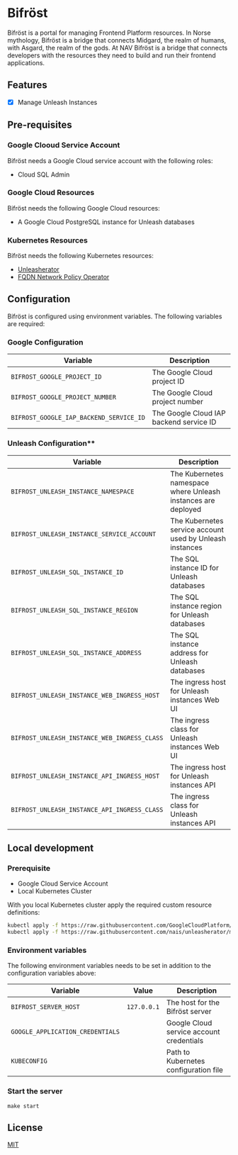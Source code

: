 # Bifröst

Bifröst is a portal for managing Frontend Platform resources. In Norse mythology, Bifröst is a bridge that connects Midgard, the realm of humans, with Asgard, the realm of the gods. At NAV Bifröst is a bridge that connects developers with the resources they need to build and run their frontend applications.

## Features

* [x] Manage Unleash Instances

## Pre-requisites

### Google Clooud Service Account

Bifröst needs a Google Cloud service account with the following roles:

* Cloud SQL Admin

### Google Cloud Resources

Bifröst needs the following Google Cloud resources:

* A Google Cloud PostgreSQL instance for Unleash databases

### Kubernetes Resources

Bifröst needs the following Kubernetes resources:

* [Unleasherator](https://github.com/nais/unleasherator)
* [FQDN Network Policy Operator](https://github.com/GoogleCloudPlatform/gke-fqdnnetworkpolicies-golang)

## Configuration

Bifröst is configured using environment variables. The following variables are required:

### Google Configuration

| Variable | Description |
| -------- |  ------- |
| `BIFROST_GOOGLE_PROJECT_ID` | The Google Cloud project ID |
| `BIFROST_GOOGLE_PROJECT_NUMBER` | The Google Cloud project number |
| `BIFROST_GOOGLE_IAP_BACKEND_SERVICE_ID` | The Google Cloud IAP backend service ID |

### Unleash Configuration**

| Variable | Description |
| -------- |  ------- |
| `BIFROST_UNLEASH_INSTANCE_NAMESPACE` | The Kubernetes namespace where Unleash instances are deployed |
| `BIFROST_UNLEASH_INSTANCE_SERVICE_ACCOUNT` | The Kubernetes service account used by Unleash instances |
| `BIFROST_UNLEASH_SQL_INSTANCE_ID` | The SQL instance ID for Unleash databases |
| `BIFROST_UNLEASH_SQL_INSTANCE_REGION` | The SQL instance region for Unleash databases |
| `BIFROST_UNLEASH_SQL_INSTANCE_ADDRESS` | The SQL instance address for Unleash databases |
| `BIFROST_UNLEASH_INSTANCE_WEB_INGRESS_HOST` | The ingress host for Unleash instances Web UI |
| `BIFROST_UNLEASH_INSTANCE_WEB_INGRESS_CLASS` | The ingress class for Unleash instances Web UI |
| `BIFROST_UNLEASH_INSTANCE_API_INGRESS_HOST` | The ingress host for Unleash instances API |
| `BIFROST_UNLEASH_INSTANCE_API_INGRESS_CLASS` | The ingress class for Unleash instances API |

## Local development

### Prerequisite

* Google Cloud Service Account
* Local Kubernetes Cluster

With you local Kubernetes cluster apply the required custom resource definitions:

```bash
kubectl apply -f https://raw.githubusercontent.com/GoogleCloudPlatform/gke-fqdnnetworkpolicies-golang/main/config/crd/bases/networking.gke.io_fqdnnetworkpolicies.yaml
kubectl apply -f https://raw.githubusercontent.com/nais/unleasherator/main/config/crd/bases/unleash.nais.io_unleashes.yaml
```

### Environment variables

The following environment variables needs to be set in addition to the configuration variables above:

| Variable | Value | Description |
| -------- |  ---- | ----------- |
| `BIFROST_SERVER_HOST` | `127.0.0.1` | The host for the Bifröst server |
| `GOOGLE_APPLICATION_CREDENTIALS` | <path-to-file> | Google Cloud service account credentials |
| `KUBECONFIG` | <path-to-file> | Path to Kubernetes configuration file |

### Start the server

```shell
make start
```

## License

[MIT](LICENSE)
